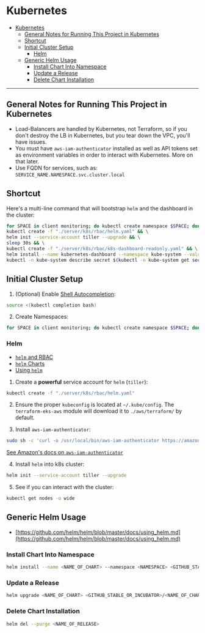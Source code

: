 # Kubernetes

<!-- MDTOC maxdepth:6 firsth1:1 numbering:0 flatten:0 bullets:1 updateOnSave:1 -->

- [Kubernetes](#kubernetes)
   - [General Notes for Running This Project in Kubernetes](#general-notes-for-running-this-project-in-kubernetes)
   - [Shortcut](#shortcut)
   - [Initial Cluster Setup](#initial-cluster-setup)
      - [Helm](#helm)
   - [Generic Helm Usage](#generic-helm-usage)
      - [Install Chart Into Namespace](#install-chart-into-namespace)
      - [Update a Release](#update-a-release)
      - [Delete Chart Installation](#delete-chart-installation)

<!-- /MDTOC -->

---

## General Notes for Running This Project in Kubernetes

+   Load-Balancers are handled by Kubernetes, not Terraform, so if you don't destroy the LB in Kubernetes, but you tear down the VPC, you'll have issues.
+   You must have `aws-iam-authenticator` installed as well as API tokens set as environment variables in order to interact with Kubernetes. More on that later.
+   Use FQDN for services, such as: `SERVICE_NAME.NAMESPACE.svc.cluster.local`

## Shortcut

Here's a multi-line command that will bootstrap `helm` and the dashboard in the cluster:

```bash
for SPACE in client monitoring; do kubectl create namespace $SPACE; done && \
kubectl create -f "./server/k8s/rbac/helm.yaml" && \
helm init --service-account tiller --upgrade && \
sleep 30s && \
kubectl create -f "./server/k8s/rbac/k8s-dashboard-readonly.yaml" && \
helm install --name kubernetes-dashboard --namespace kube-system --values './server/k8s/helm/k8s-dashboard/values.yaml' stable/kubernetes-dashboard && \
kubectl -n kube-system describe secret $(kubectl -n kube-system get secrets | grep dashboard-token | awk '{print $1}')
```

## Initial Cluster Setup

1.  (Optional) Enable [Shell Autocompletion](https://kubernetes.io/docs/tasks/tools/install-kubectl/#enabling-shell-autocompletion):

```bash
source <(kubectl completion bash)
```

2.  Create Namespaces:

```bash
for SPACE in client monitoring; do kubectl create namespace $SPACE; done
```

### Helm

+   [`helm` and RBAC](https://github.com/helm/helm/blob/master/docs/rbac.md)
+   [`helm` Charts](https://github.com/helm/charts)
+   [Using `helm`](https://github.com/helm/helm/blob/master/docs/using_helm.md#the-format-and-limitations-of---set)


1.  Create a **powerful** service account for `helm` (`tiller`):

```bash
kubectl create -f "./server/k8s/rbac/helm.yaml"
```

2.  Ensure the proper `kubeconfig` is located at `~/.kube/config`. The `terraform-eks-aws` module will download it to `./aws/terraform/` by default.

3.  Install `aws-iam-authenticator`:

```bash
sudo sh -c 'curl -o /usr/local/bin/aws-iam-authenticator https://amazon-eks.s3-us-west-2.amazonaws.com/1.11.5/2018-12-06/bin/linux/amd64/aws-iam-authenticator && chmod 755 /usr/local/bin/aws-iam-authenticator'
```

[See Amazon's docs on `aws-iam-authenticator`](https://docs.aws.amazon.com/eks/latest/userguide/install-aws-iam-authenticator.html)

4.  Install `helm` into k8s cluster:

```bash
helm init --service-account tiller --upgrade
```

5.  See if you can interact with the cluster:

```bash
kubectl get nodes -o wide
```

## Generic Helm Usage

+   [https://github.com/helm/helm/blob/master/docs/using_helm.md](https://github.com/helm/helm/blob/master/docs/using_helm.md)

### Install Chart Into Namespace

```bash
helm install --name <NAME_OF_CHART> --namespace <NAMESPACE> <GITHUB_STABLE_OR_INCUBATOR>/<NAME_OF_CHART_ON_GITHUB>
```

### Update a Release

```bash
helm upgrade <NAME_OF_CHART> <GITHUB_STABLE_OR_INCUBATOR>/<NAME_OF_CHART_ON_GITHUB>
```

### Delete Chart Installation

```bash
helm del --purge <NAME_OF_RELEASE>
```
